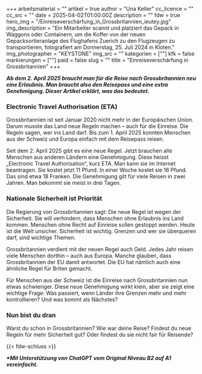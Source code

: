 +++
arbeitsmaterial = ""
artikel = true
author = "Una Keller"
cc_licence = ""
cc_src = ""
date = 2025-04-02T01:00:00Z
description = ""
fdw = true
hero_img = "/Einreiseverschärfung_in_Grossbritannien_ieutey.jpg"
img_description = "Ein Mitarbeiter scannt und platziert das Gepack in Waggons oder Containern, um die Koffer von der neuen Gepacksortieranlage des Flughafens Zuerich zu den Flugzeugen zu transportieren, fotografiert am Donnerstag, 25. Juli 2024 in Kloten."
img_photographer = "KEYSTONE"
img_src = ""
kategorien = [""]
kfk = false
markierungen = [""]
paid = false
slug = ""
title = "Einreiseverschärfung in Grossbritannien"
+++

**_Ab dem 2. April 2025 braucht man für die Reise nach Grossbritannien neu eine Erlaubnis. Man braucht also den Reisepass und eine extra Genehmigung. Dieser Artikel erklärt, was das bedeutet._**

### Electronic Travel Authorisation (ETA)

Grossbritannien ist seit Januar 2020 nicht mehr in der Europäischen Union. Darum musste das Land neue Regeln machen – auch für die Einreise. Die Regeln sagen, wer ins Land darf. Bis zum 1. April 2025 konnten Menschen aus der Schweiz und Europa einfach mit dem Reisepass reisen.

Seit dem 2. April 2025 gibt es eine neue Regel. Jetzt brauchen alle Menschen aus anderen Ländern eine Genehmigung. Diese heisst „Electronic Travel Authorisation“, kurz ETA. Man kann sie im Internet beantragen. Sie kostet jetzt 11 Pfund. In einer Woche kostet sie 16 Pfund. Das sind etwa 18 Franken. Die Genehmigung gilt für viele Reisen in zwei Jahren. Man bekommt sie meist in drei Tagen.

### Nationale Sicherheit ist Priorität

Die Regierung von Grossbritannien sagt: Die neue Regel ist wegen der Sicherheit. Sie will verhindern, dass Menschen ohne Erlaubnis ins Land kommen. Menschen ohne Recht auf Einreise sollen gestoppt werden. Heute ist die Welt unsicher. Sicherheit ist wichtig. Grenzen und wer sie überqueren darf, sind wichtige Themen.

Grossbritannien verdient mit der neuen Regel auch Geld. Jedes Jahr reisen viele Menschen dorthin – auch aus Europa. Manche glauben, dass Grossbritannien der EU damit antwortet. Die EU hat nämlich auch eine ähnliche Regel für Briten gemacht.

Für Menschen aus der Schweiz ist die Einreise nach Grossbritannien nun etwas schwieriger. Diese neue Genehmigung wirkt klein, aber sie zeigt eine wichtige Frage: Was passiert, wenn Länder ihre Grenzen mehr und mehr kontrollieren? Und was kommt als Nächstes?

### Nun bist du dran

Warst du schon in Grossbritannien? Wie war deine Reise? Findest du neue Regeln für mehr Sicherheit gut? Oder findest du sie nicht fair für Reisende?

{{< fdw-schluss >}}

**_\*Mit Unterstützung von ChatGPT vom Original Niveau B2 auf A1 vereinfacht._**